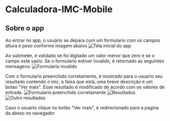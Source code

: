 # Calculadora-IMC-Mobile

## Sobre o app
Ao entrar no app, o usuário se depara com um formulario com os campos altura e peso conforme imagem abaixo
![Tela inicial do app](https://github.com/jacyirice/Calculadora-IMC-Mobile/blob/develop/images/prints_imc_1.png?raw=true)

Ao submeter, é validado se foi digitado um valor menor que zero e se o campo está vazio. Se o formulario
estiver invalido, é retornado as seguintes mensagens:
![Formulario invalido](https://github.com/jacyirice/Calculadora-IMC-Mobile/blob/develop/images/prints_imc_2.png?raw=true)

Com o formulario preenchido corretamente, é mostrado para o usuario seu resultado contendo o imc, 
a faixa que está, uma breve descrição e um botao "Ver mais". Esse resultado é modificado de acordo com os 
valores de entrada.
![Formulario preenchido corretamente](https://github.com/jacyirice/Calculadora-IMC-Mobile/blob/develop/images/prints_imc_3.png?raw=true)
![Resultados](https://github.com/jacyirice/Calculadora-IMC-Mobile/blob/develop/images/prints_imc_4.png?raw=true)
![Outro resultados](https://github.com/jacyirice/Calculadora-IMC-Mobile/blob/develop/images/prints_imc_5.png?raw=true)

Caso o usuario clique no botão "Ver mais", é redirecionado para a pagina da abeso no navegador

